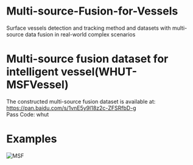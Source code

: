 # Multi-source-Fusion-for-Vessels
Surface vessels detection and tracking method and datasets with multi-source data fusion in real-world complex scenarios
# Multi-source fusion dataset for intelligent vessel(WHUT-MSFVessel)
The constructed multi-source fusion dataset is available at:  https://pan.baidu.com/s/1vnE5y9l18z2c-ZFSRfbD-g   
Pass Code: whut
# Examples
![MSF](https://github.com/user-attachments/assets/e5e8022b-8cbd-4df7-8d48-62a885676850)
